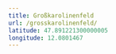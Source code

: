 ```yaml
---
title: Großkarolinenfeld
url: /grosskarolinenfeld/
latitude: 47.891221300000005
longitude: 12.0801467
---
```

